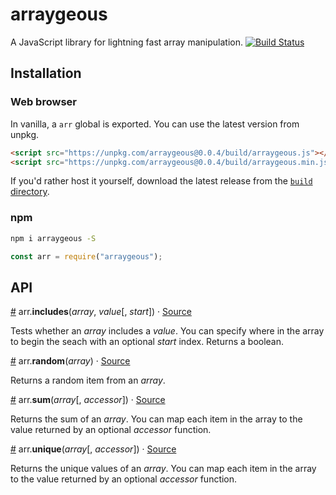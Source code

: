 # arraygeous
A JavaScript library for lightning fast array manipulation. [![Build Status](https://travis-ci.org/HarryStevens/arraygeous.svg?branch=master)](https://travis-ci.org/HarryStevens/arraygeous)

## Installation

### Web browser
In vanilla, a `arr` global is exported. You can use the latest version from unpkg.
```html
<script src="https://unpkg.com/arraygeous@0.0.4/build/arraygeous.js"></script>
<script src="https://unpkg.com/arraygeous@0.0.4/build/arraygeous.min.js"></script>
```
If you'd rather host it yourself, download the latest release from the [`build` directory](https://github.com/HarryStevens/arraygeous/tree/master/build).

### npm

```bash
npm i arraygeous -S
```
```js
const arr = require("arraygeous");
```

## API
<a name="includes" href="#includes">#</a> arr.<b>includes</b>(<i>array</i>, <i>value</i>[, <i>start</i>]) · [Source](https://github.com/HarryStevens/arraygeous/tree/master/src/includes.js)

Tests whether an <i>array</i> includes a <i>value</i>. You can specify where in the array to begin the seach with an optional <em>start</em> index. Returns a boolean.

<a name="random" href="#random">#</a> arr.<b>random</b>(<i>array</i>) · [Source](https://github.com/HarryStevens/arraygeous/tree/master/src/random.js)

Returns a random item from an <i>array</i>.

<a name="sum" href="#sum">#</a> arr.<b>sum</b>(<i>array</i>[, <i>accessor</i>]) · [Source](https://github.com/HarryStevens/arraygeous/tree/master/src/sum.js)

Returns the sum of an <i>array</i>. You can map each item in the array to the value returned by an optional <i>accessor</i> function.

<a name="unique" href="#unique">#</a> arr.<b>unique</b>(<i>array</i>[, <i>accessor</i>]) · [Source](https://github.com/HarryStevens/arraygeous/tree/master/src/unique.js)

Returns the unique values of an <i>array</i>. You can map each item in the array to the value returned by an optional <i>accessor</i> function.